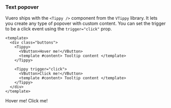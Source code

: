 ### Text popover

Vuero ships with the `<Tippy />` component from the `VTippy` library. It lets
you create any type of popover with custom content. You can set the trigger
to be a click event using the `trigger="click"` prop.

<!--code-->

```vue
<template>
  <div class="buttons">
    <Tippy>
      <VButton>Hover me!</VButton>
      <template #content> Tooltip content </template>
    </Tippy>

    <Tippy trigger="click">
      <VButton>Click me!</VButton>
      <template #content> Tooltip content </template>
    </Tippy>
  </div>
</template>
```

<!--/code-->

<!--example-->

<div class="buttons">
  <Tippy>
    <VButton class="mx-1">Hover me!</VButton>
    <template #content>
      <div class="v-popover-content is-text">
          <div class="popover-head">
              <h4 class="dark-inverted">Click Popover</h4>
          </div>
          <div class="popover-body">
              <p>Lorem ipsum dolor sit amet, consectetur adipiscing elit. Eam 
              tum adesse, cum dolor omnis absit</p>
          </div>
      </div>
    </template>
  </Tippy>
  <Tippy trigger="click">
    <VButton class="mx-1">Click me!</VButton>
    <template #content>
      <div class="v-popover-content is-text">
          <div class="popover-head">
              <h4 class="dark-inverted">Click Popover</h4>
          </div>
          <div class="popover-body">
              <p>Lorem ipsum dolor sit amet, consectetur adipiscing elit. 
              Eam tum adesse, cum dolor omnis absit</p>
          </div>
      </div>
    </template>
  </Tippy>
</div>

<!--/example-->

